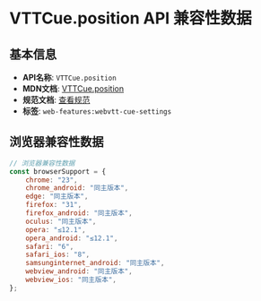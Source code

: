 # VTTCue.position API 兼容性数据

## 基本信息

- **API名称**: `VTTCue.position`
- **MDN文档**: [VTTCue.position](https://developer.mozilla.org/docs/Web/API/VTTCue/position)
- **规范文档**: [查看规范](https://w3c.github.io/webvtt/#dom-vttcue-position)
- **标签**: `web-features:webvtt-cue-settings`

## 浏览器兼容性数据

```javascript
// 浏览器兼容性数据
const browserSupport = {
    chrome: "23",
    chrome_android: "同主版本",
    edge: "同主版本",
    firefox: "31",
    firefox_android: "同主版本",
    oculus: "同主版本",
    opera: "≤12.1",
    opera_android: "≤12.1",
    safari: "6",
    safari_ios: "8",
    samsunginternet_android: "同主版本",
    webview_android: "同主版本",
    webview_ios: "同主版本",
};

```

